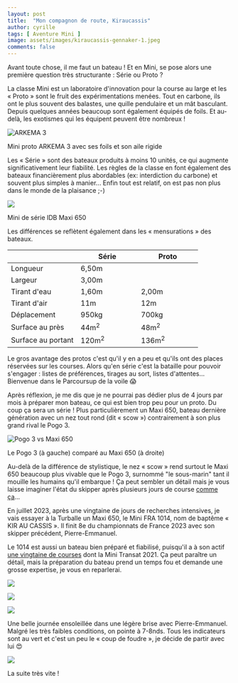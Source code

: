 ```yaml
---
layout: post
title:  "Mon compagnon de route, Kiraucassis"
author: cyrille
tags: [ Aventure Mini ]
image: assets/images/kiraucassis-gennaker-1.jpeg
comments: false
---
```


Avant toute chose, il me faut un bateau ! Et en Mini, se pose alors une première question très structurante : Série ou Proto ?

La classe Mini est un laboratoire d'innovation pour la course au large et les « Proto » sont le fruit des expérimentations menées. Tout en carbone, ils ont le plus souvent des balastes, une quille pendulaire et un mât basculant. Depuis quelques années beaucoup sont également équipés de foils. Et au-delà, les exotismes qui les équipent peuvent être nombreux !

![ARKEMA 3](/assets/images/mini-proto-foils-2.jpg)
<div class="legend">Mini proto ARKEMA 3 avec ses foils et son aile rigide</div>

Les « Série » sont des bateaux produits à moins 10 unités, ce qui augmente significativement leur fiabilité. Les règles de la classe en font également des bateaux financièrement plus abordables (ex: interdiction du carbone) et souvent plus simples à manier... Enfin tout est relatif, on est pas non plus dans le monde de la plaisance ;-)

![](/assets/images/mini-serie-maxi650-2.jpg)
<div class="legend">Mini de série IDB Maxi 650</div>

Les différences se reflètent également dans les « mensurations » des bateaux.

<table>
    <thead>
        <th style="min-width: 120px"></th>
        <th class="text-center" style="min-width: 120px">Série</th>
        <th class="text-center" style="min-width: 120px">Proto</th>
    </thead>
    <tbody>
        <tr>
            <td>Longueur</td>
            <td  class="text-center" colspan="2">6,50m</td>
        </tr>
        <tr>
            <td>Largeur</td>
            <td  class="text-center" colspan="2">3,00m</td>
        </tr>
        <tr>
            <td>Tirant d'eau</td>
            <td  class="text-center">1,60m</td>
            <td  class="text-center">2,00m</td>
        </tr>
        <tr>
            <td>Tirant d'air</td>
            <td  class="text-center">11m</td>
            <td  class="text-center">12m</td>
        </tr>
        <tr>
            <td>Déplacement</td>
            <td class="text-center">950kg</td>
            <td class="text-center">700kg</td>
        </tr>
        <tr>
            <td>Surface au près</td>
            <td class="text-center">44m<sup>2</sup></td>
            <td class="text-center">48m<sup>2</sup></td>
        </tr>
        <tr>
            <td>Surface au portant</td>
            <td class="text-center">120m<sup>2</sup></td>
            <td class="text-center">136m<sup>2</sup></td>
        </tr>
    </tbody>
</table>

Le gros avantage des protos c'est qu'il y en a peu et qu'ils ont des places réservées sur les courses. Alors qu'en série c'est la bataille pour pouvoir s'engager : listes de préférences, tirages au sort, listes d'attentes... Bienvenue dans le Parcoursup de la voile 😱

Après réflexion, je me dis que je ne pourrai pas dédier plus de 4 jours par mois à préparer mon bateau, ce qui est bien trop peu pour un proto. Du coup ça sera un série ! Plus particulièrement un Maxi 650, bateau dernière génération avec un nez tout rond (dit « scow ») contrairement à son plus grand rival le Pogo 3.

![Pogo 3 vs Maxi 650](/assets/images/pogo-3-vs-maxi-650.jpg)
<div class="legend">Le Pogo 3 (à gauche) comparé au Maxi 650 (à droite)</div>

Au-delà de la différence de stylistique, le nez « scow » rend surtout le Maxi 650 beaucoup plus vivable que le Pogo 3, surnommé "le sous-marin" tant il mouille les humains qu'il embarque ! Ça peut sembler un détail mais je vous laisse imaginer l'état du skipper après plusieurs jours de course <a href="https://www.facebook.com/watch/?v=416430393095968&t=22" target="_blank">comme ça</a>...

En juillet 2023, après une vingtaine de jours de recherches intensives, je vais essayer à la Turballe un Maxi 650, le Mini FRA 1014, nom de baptême « KIR AU CASSIS ». Il finit 8e du championnats de France 2023 avec son skipper précédent, Pierre-Emmanuel. 

Le 1014 est aussi un bateau bien préparé et fiabilisé, puisqu'il a à son actif <a href="https://www.classemini.com/?mode=bateaux&id_bateau=1043">une vingtaine de courses</a> dont la Mini Transat 2021. Ça peut paraître un détail, mais la préparation du bateau prend un temps fou et demande une grosse expertise, je vous en reparlerai.
 
![](/assets/images/20230706-1.jpg)

![](/assets/images/20230706-2.jpg)

![](/assets/images/20230706-3.jpg)

Une belle journée ensoleillée dans une légère brise avec Pierre-Emmanuel. Malgré les très faibles conditions, on pointe à 7-8nds. Tous les indicateurs sont au vert et c'est un peu le « coup de foudre », je décide de partir avec lui 😍 

![](/assets/images/20230830-4.jpg)

La suite très vite !